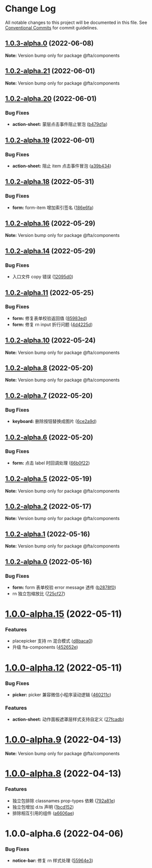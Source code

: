 # Change Log

All notable changes to this project will be documented in this file.
See [Conventional Commits](https://conventionalcommits.org) for commit guidelines.

## [1.0.3-alpha.0](https://code.amh-group.com/h5developer/basebuild/views/fta-view/compare/@fta/components@1.0.2...@fta/components@1.0.3-alpha.0) (2022-06-08)

**Note:** Version bump only for package @fta/components

## [1.0.2-alpha.21](https://code.amh-group.com/h5developer/basebuild/views/fta-view/compare/@fta/components@1.0.2-alpha.20...@fta/components@1.0.2-alpha.21) (2022-06-01)

**Note:** Version bump only for package @fta/components

## [1.0.2-alpha.20](https://code.amh-group.com/h5developer/basebuild/views/fta-view/compare/@fta/components@1.0.2-alpha.19...@fta/components@1.0.2-alpha.20) (2022-06-01)

### Bug Fixes

- **action-sheet:** 蒙层点击事件阻止冒泡 ([b479d1a](https://code.amh-group.com/h5developer/basebuild/views/fta-view/commits/b479d1a5cc7594df379b5c8f56d014f7044fea20))

## [1.0.2-alpha.19](https://code.amh-group.com/h5developer/basebuild/views/fta-view/compare/@fta/components@1.0.2-alpha.18...@fta/components@1.0.2-alpha.19) (2022-06-01)

### Bug Fixes

- **action-sheet:** 阻止 item 点击事件冒泡 ([a39b434](https://code.amh-group.com/h5developer/basebuild/views/fta-view/commits/a39b43473aaf9da428acc994bafdd618c48fb389))

## [1.0.2-alpha.18](https://code.amh-group.com/h5developer/basebuild/views/fta-view/compare/@fta/components@1.0.2-alpha.17...@fta/components@1.0.2-alpha.18) (2022-05-31)

### Bug Fixes

- **form:** form-item 增加索引签名 ([186e6fa](https://code.amh-group.com/h5developer/basebuild/views/fta-view/commits/186e6fae33bd57c36aadbf31c76773e82eef47cd))

## [1.0.2-alpha.16](https://code.amh-group.com/h5developer/basebuild/views/fta-view/compare/@fta/components@1.0.2-alpha.14...@fta/components@1.0.2-alpha.16) (2022-05-29)

**Note:** Version bump only for package @fta/components

## [1.0.2-alpha.14](https://code.amh-group.com/h5developer/basebuild/views/fta-view/compare/@fta/components@1.0.2-alpha.13...@fta/components@1.0.2-alpha.14) (2022-05-29)

### Bug Fixes

- 入口文件 copy 错误 ([12095d0](https://code.amh-group.com/h5developer/basebuild/views/fta-view/commits/12095d0f37f8e4202c84f90d697c55b7e8d5236f))

## [1.0.2-alpha.11](https://code.amh-group.com/h5developer/basebuild/views/fta-view/compare/@fta/components@1.0.2-alpha.10...@fta/components@1.0.2-alpha.11) (2022-05-25)

### Bug Fixes

- **form:** 修复表单校验返回值 ([85983ed](https://code.amh-group.com/h5developer/basebuild/views/fta-view/commits/85983ed7f23eebaa0c04a3563bcd0ee3794ad0fc))
- **form:** 修复 rn input 折行问题 ([4d4225d](https://code.amh-group.com/h5developer/basebuild/views/fta-view/commits/4d4225d605ee7a4ffef7ebb14f5c193e9e823b60))

## [1.0.2-alpha.10](https://code.amh-group.com/h5developer/basebuild/views/fta-view/compare/@fta/components@1.0.2-alpha.9...@fta/components@1.0.2-alpha.10) (2022-05-24)

**Note:** Version bump only for package @fta/components

## [1.0.2-alpha.8](https://code.amh-group.com/h5developer/basebuild/views/fta-view/compare/@fta/components@1.0.2-alpha.7...@fta/components@1.0.2-alpha.8) (2022-05-20)

**Note:** Version bump only for package @fta/components

## [1.0.2-alpha.7](https://code.amh-group.com/h5developer/basebuild/views/fta-view/compare/@fta/components@1.0.2-alpha.6...@fta/components@1.0.2-alpha.7) (2022-05-20)

### Bug Fixes

- **keyboard:** 删除按钮替换成图片 ([6ce2a9d](https://code.amh-group.com/h5developer/basebuild/views/fta-view/commits/6ce2a9de705beb90b42699fc4973dba380fbbf8b))

## [1.0.2-alpha.6](https://code.amh-group.com/h5developer/basebuild/views/fta-view/compare/@fta/components@1.0.2-alpha.5...@fta/components@1.0.2-alpha.6) (2022-05-20)

### Bug Fixes

- **form:** 点击 label 时回调处理 ([66b0f22](https://code.amh-group.com/h5developer/basebuild/views/fta-view/commits/66b0f2270a338b0b741586253b69d07b58c41b9e))

## [1.0.2-alpha.5](https://code.amh-group.com/h5developer/basebuild/views/fta-view/compare/@fta/components@1.0.2-alpha.4...@fta/components@1.0.2-alpha.5) (2022-05-19)

**Note:** Version bump only for package @fta/components

## [1.0.2-alpha.2](https://code.amh-group.com/h5developer/basebuild/views/fta-view/compare/@fta/components@1.0.2-alpha.1...@fta/components@1.0.2-alpha.2) (2022-05-17)

**Note:** Version bump only for package @fta/components

## [1.0.2-alpha.1](https://code.amh-group.com/h5developer/basebuild/views/fta-view/compare/@fta/components@1.0.2-alpha.0...@fta/components@1.0.2-alpha.1) (2022-05-16)

**Note:** Version bump only for package @fta/components

## [1.0.2-alpha.0](https://code.amh-group.com/h5developer/basebuild/views/fta-view/compare/@fta/components@1.0.1...@fta/components@1.0.2-alpha.0) (2022-05-16)

### Bug Fixes

- **form:** form 表单校验 error message 透传 ([b2878f0](https://code.amh-group.com/h5developer/basebuild/views/fta-view/commits/b2878f04f2dd7b9287d33c1751fd1496e075fb96))
- rn 独立包缩放比 ([725cf27](https://code.amh-group.com/h5developer/basebuild/views/fta-view/commits/725cf27117cfa0be8a402e75531b9cd5629f3a83))

# [1.0.0-alpha.15](https://code.amh-group.com/h5developer/basebuild/views/fta-view/compare/@fta/components@1.0.0-alpha.12...@fta/components@1.0.0-alpha.15) (2022-05-11)

### Features

- placepicker 支持 rn 混合模式 ([d8baca0](https://code.amh-group.com/h5developer/basebuild/views/fta-view/commits/d8baca08a02bfbbb19831b3207eb260ce577243b))
- 升级 fta-components ([452652e](https://code.amh-group.com/h5developer/basebuild/views/fta-view/commits/452652ee0804e6c3894fbfe1b1e9eec6c00eef64))

# [1.0.0-alpha.12](https://code.amh-group.com/h5developer/basebuild/views/fta-view/compare/@fta/components@1.0.0-alpha.11...@fta/components@1.0.0-alpha.12) (2022-05-11)

### Bug Fixes

- **picker:** picker 兼容微信小程序滚动逻辑 ([460211c](https://code.amh-group.com/h5developer/basebuild/views/fta-view/commits/460211cfde2aaf5ef25babd9d51b03e2ae24da5b))

### Features

- **action-sheet:** 动作面板遮罩层样式支持自定义 ([27fcadb](https://code.amh-group.com/h5developer/basebuild/views/fta-view/commits/27fcadb42cab89d57b93ad96f1d53ca61b2b3930))

# [1.0.0-alpha.9](https://code.amh-group.com/h5developer/basebuild/views/fta-view/compare/@fta/components@1.0.0-alpha.8...@fta/components@1.0.0-alpha.9) (2022-04-13)

**Note:** Version bump only for package @fta/components

# [1.0.0-alpha.8](https://code.amh-group.com/h5developer/basebuild/views/fta-view/compare/@fta/components@1.0.0-alpha.7...@fta/components@1.0.0-alpha.8) (2022-04-13)

### Features

- 独立包排除 classnames prop-types 依赖 ([792a81e](https://code.amh-group.com/h5developer/basebuild/views/fta-view/commits/792a81e5ddb044f7126a825dd897330e8b69c8da))
- 独立包增加 d.ts 声明 ([1bcd152](https://code.amh-group.com/h5developer/basebuild/views/fta-view/commits/1bcd15283a3bf98404eb032935e19b37deddbcd8))
- 排除相互引用的组件 ([a6606ae](https://code.amh-group.com/h5developer/basebuild/views/fta-view/commits/a6606ae6086f9692a46249aaf76835f3e231835d))

# 1.0.0-alpha.6 (2022-04-06)

### Bug Fixes

- **notice-bar:** 修复 rn 样式处理 ([55964e3](https://code.amh-group.com/h5developer/basebuild/views/fta-view/commits/55964e39a882d6f597fe572c43ba7a06fa70df6c))
